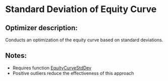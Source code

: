 # Standard Deviation of Equity Curve #
## Optimizer description: ##

Conducts an optimization of the equity curve based on standard deviations.

## Notes: ##

- Requires function [EquityCurveStdDev](https://github.com/mtompkins/openAlgo/tree/master/MultiCharts/Functions/EquityCurveStdDev "EquityCurveStdDev")
- Positive outliers reduce the effectiveness of this approach
